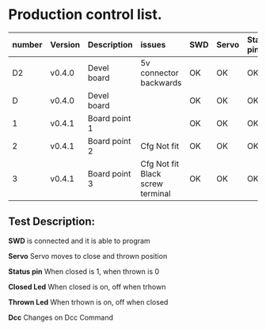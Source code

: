 # Production control list.

|number|Version|Description|issues|SWD|Servo|Status pin|Closed Led|Thrown Led|Dcc|
|-|-|:--|:--|:--|:--|:--|--|--|--|
|D2|v0.4.0|Devel board|5v connector backwards|OK|OK|OK|OK|OK|OK|
|D|v0.4.0|Devel board||OK|OK|OK|OK|OK|OK|
|1|v0.4.1|Board point 1||OK|OK|OK|OK|OK|OK|
|2|v0.4.1|Board point 2|Cfg Not fit|OK|OK|OK|OK|OK|OK|
|3|v0.4.1|Board point 3|Cfg Not fit<br>Black screw terminal|OK|OK|OK|OK|OK|OK|

## Test Description:
__SWD__ is connected and it is able to program

__Servo__ Servo moves to close and thrown position

__Status pin__ When closed is 1, when thrown is 0

__Closed Led__ When closed is on, off when trhown

__Thrown Led__ When trhown is on, off when closed 

__Dcc__ Changes on Dcc Command